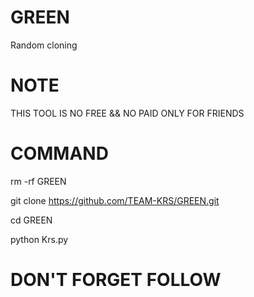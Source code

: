 # GREEN
Random cloning

# NOTE

 THIS TOOL IS NO FREE && NO PAID
ONLY FOR FRIENDS


# COMMAND

rm -rf GREEN

git clone https://github.com/TEAM-KRS/GREEN.git

cd GREEN

python Krs.py



# DON'T FORGET FOLLOW
